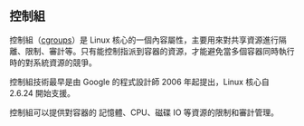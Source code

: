 ## 控制組

控制組（[cgroups](http://en.wikipedia.org/wiki/Cgroups)）是 Linux 核心的一個內容屬性，主要用來對共享資源進行隔離、限制、審計等。只有能控制指派到容器的資源，才能避免當多個容器同時執行時的對系統資源的競爭。

控制組技術最早是由 Google 的程式設計師 2006 年起提出，Linux 核心自 2.6.24 開始支援。

控制組可以提供對容器的 記憶體、CPU、磁碟 IO 等資源的限制和審計管理。


